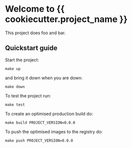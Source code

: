 # Welcome to {{ cookiecutter.project_name }}

This project does foo and bar.

## Quickstart guide

Start the project:

    make up
    
and bring it down when you are down:

    make down
    
To test the project run:

    make test
    
To create an optimised production build do:

    make build PROJECT_VERSION=0.0.0
    
To push the optimised images to the registry do:

    make push PROJECT_VERSION=0.0.0
